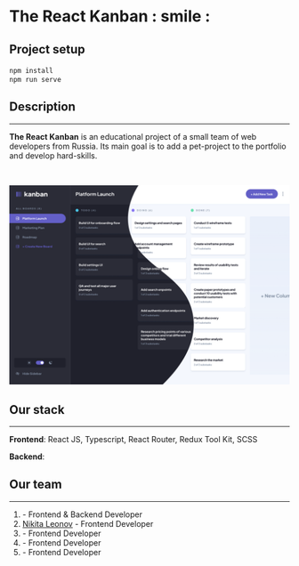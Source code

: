 # The React Kanban : smile :

## Project setup

```
npm install
npm run serve
```

## Description

---

**The React Kanban** is an educational project of a small team of web developers from Russia. Its main goal is to add a
pet-project to the portfolio and develop hard-skills.

![]()

![](public/screen.png)

## Our stack

---

**Frontend**: React JS, Typescript, React Router, Redux Tool Kit, SCSS

**Backend**:

## Our team

---

1. []() - Frontend & Backend Developer
2. [Nikita Leonov](iamn1kitale0nov@gmail.com) - Frontend Developer
3. []() - Frontend Developer
4. []() - Frontend Developer
5. []() - Frontend Developer